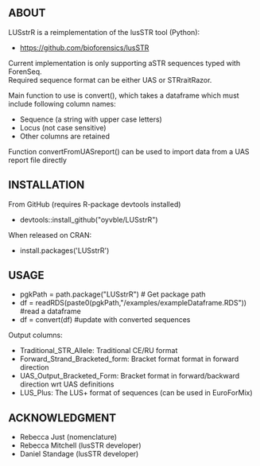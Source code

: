 ## ABOUT
LUSstrR is a reimplementation of the lusSTR tool (Python):
- https://github.com/bioforensics/lusSTR

Current implementation is only supporting aSTR sequences typed with ForenSeq. \
Required sequence format can be either UAS or STRraitRazor.

Main function to use is convert(), which takes a dataframe which must include following column names:
- Sequence (a string with upper case letters)
- Locus (not case sensitive)
- Other columns are retained

Function convertFromUASreport() can be used to import data from a UAS report file directly

## INSTALLATION
From GitHub (requires R-package devtools installed)
- devtools::install_github("oyvble/LUSstrR")

When released on CRAN:
- install.packages('LUSstrR')

## USAGE
- pgkPath = path.package("LUSstrR") # Get package path
- df = readRDS(paste0(pgkPath,"/examples/exampleDataframe.RDS")) #read a dataframe
- df = convert(df) #update with converted sequences

Output columns:
- Traditional_STR_Allele: Traditional CE/RU format
- Forward_Strand_Bracketed_form: Bracket format format in forward direction
- UAS_Output_Bracketed_Form: Bracket format in forward/backward direction wrt UAS definitions
- LUS_Plus: The LUS+ format of sequences (can be used in EuroForMix)

## ACKNOWLEDGMENT
- Rebecca Just (nomenclature)
- Rebecca Mitchell (lusSTR developer)
- Daniel Standage (lusSTR developer)

